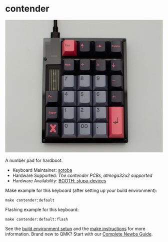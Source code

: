 # contender

![](https://raw.githubusercontent.com/sotoba/contender/images/contender_topview.jpg)

A number pad for hardboot.

* Keyboard Maintainer: [sotoba](https://github.com/sotoba)
* Hardware Supported: *The contender PCBs, atmega32u2 supported*
* Hardware Availability: [BOOTH: stupa-devices](https://stupa-devices.booth.pm/)

Make example for this keyboard (after setting up your build environment):

    make contender:default

Flashing example for this keyboard:

    make contender:default:flash

See the [build environment setup](https://docs.qmk.fm/#/getting_started_build_tools) and the [make instructions](https://docs.qmk.fm/#/getting_started_make_guide) for more information. Brand new to QMK? Start with our [Complete Newbs Guide](https://docs.qmk.fm/#/newbs).
